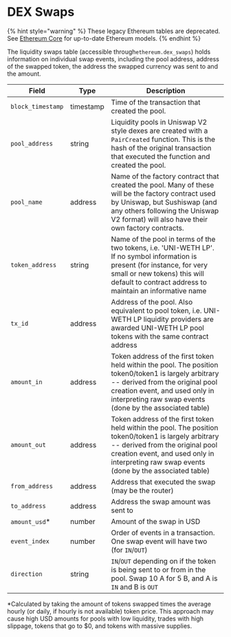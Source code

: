 # DEX Swaps

{% hint style="warning" %}
These legacy Ethereum tables are deprecated. See [Ethereum Core](../../ethereum-core-tables.md) for up-to-date Ethereum models.
{% endhint %}

The liquidity swaps table (accessible through`ethereum.dex_swaps`) holds information on individual swap events, including the pool address, address of the swapped token, the address the swapped currency was sent to and the amount.

| Field             | Type      | Description                                                                                                                                                                                                                           |
| ----------------- | --------- | ------------------------------------------------------------------------------------------------------------------------------------------------------------------------------------------------------------------------------------- |
| `block_timestamp` | timestamp | Time of the transaction that created the pool.                                                                                                                                                                                        |
| `pool_address`    | string    | Liquidity pools in Uniswap V2 style dexes are created with a `PairCreated` function. This is the hash of the original transaction that executed the function and created the pool.                                                    |
| `pool_name`       | address   | Name of the factory contract that created the pool. Many of these will be the factory contract used by Uniswap, but Sushiswap (and any others following the Uniswap V2 format) will also have their own factory contracts.            |
| `token_address`   | string    | Name of the pool in terms of the two tokens, i.e. 'UNI-WETH LP'. If no symbol information is present (for instance, for very small or new tokens) this will default to contract address to maintain an informative name               |
| `tx_id`           | address   | Address of the pool. Also equivalent to pool token, i.e. UNI-WETH LP liquidity providers are awarded UNI-WETH LP pool tokens with the same contract address                                                                           |
| `amount_in`       | address   | Token address of the first token held within the pool. The position token0/token1 is largely arbitrary -- derived from the original pool creation event, and used only in interpreting raw swap events (done by the associated table) |
| `amount_out`      | address   | Token address of the first token held within the pool. The position token0/token1 is largely arbitrary -- derived from the original pool creation event, and used only in interpreting raw swap events (done by the associated table) |
| `from_address`    | address   | Address that executed the swap (may be the router)                                                                                                                                                                                    |
| `to_address`      | address   | Address the swap amount was sent to                                                                                                                                                                                                   |
| `amount_usd`\*    | number    | Amount of the swap in USD                                                                                                                                                                                                             |
| `event_index`     | number    | Order of events in a transaction. One swap event will have two (for `IN`/`OUT`)                                                                                                                                                       |
| `direction`       | string    | `IN`/`OUT` depending on if the token is being sent to or from in the pool. Swap 10 A for 5 B, and A is `IN` and B is `OUT`                                                                                                            |

\*Calculated by taking the amount of tokens swapped times the average hourly (or daily, if hourly is not available) token price. This approach may cause high USD amounts for pools with low liquidity, trades with high slippage, tokens that go to $0, and tokens with massive supplies.

